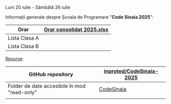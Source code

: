 Luni 20 iulie -  Sâmbătă 26 iulie

Informații generale despre Școala de Programare "**Code Sinaia 2025**":

| Orar          | [Orar consolidat 2025.xlsx](https://github.com/inproted/CodeSinaia-2025/blob/main/_Documents/Orar%20consolidat%202025.xlsx) |
| ------------- | --------------------------------------------------------------------------------------------------------------------------- |
| Lista Clasa A |                                                                                                                             |
| Lista Clasa B |                                                                                                                             |

<u>Resurse</u>:

| GitHub repository                            | [inproted/CodeSinaia-2025](https://github.com/inproted/CodeSinaia-2025)                                    |
| -------------------------------------------- | ---------------------------------------------------------------------------------------------------------- |
| Folder de date accesibile în mod "read-only" | [CodeSinaia](https://1drv.ms/f/c/5a9a629557a7747a/EgkuhzgPUEBAo9g3kYH6nJkBCMpClkncq5gToC5gPqSeyA?e=zUbn6i) |
|                                              |                                                                                                            |
